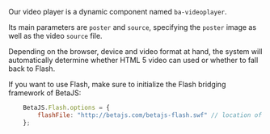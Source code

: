 Our video player is a dynamic component named `ba-videoplayer`.

Its main parameters are `poster` and `source`, specifying the `poster` image as well as the video `source` file.

Depending on the browser, device and video format at hand, the system will automatically determine whether HTML 5 video can used or whether to fall back to Flash.

If you want to use Flash, make sure to initialize the Flash bridging framework of BetaJS:

```javascript
	BetaJS.Flash.options = {
	    flashFile: "http://betajs.com/betajs-flash.swf" // location of your flash file
	};
```
